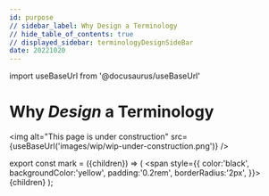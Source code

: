 ```yaml
---
id: purpose
// sidebar_label: Why Design a Terminology
// hide_table_of_contents: true
// displayed_sidebar: terminologyDesignSideBar
date: 20221020
---
```


import useBaseUrl from '@docusaurus/useBaseUrl'

# Why _Design_ a Terminology

<img
  alt="This page is under construction"
  src={useBaseUrl('images/wip/wip-under-construction.png')}
/>

export const mark = ({children}) => (
  <span style={{ color:'black', backgroundColor:'yellow', padding:'0.2rem', borderRadius:'2px', }}>
    {children}
  </span> );
